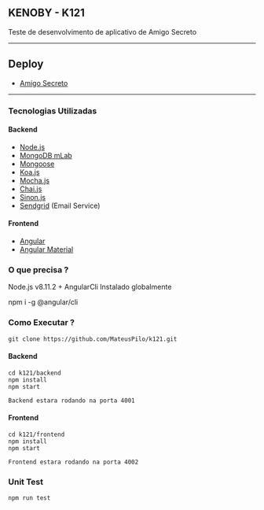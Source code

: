 ## KENOBY - K121

Teste de desenvolvimento de aplicativo de Amigo Secreto

---

## Deploy

* [Amigo Secreto](http://178.128.181.253/)

---

### Tecnologias Utilizadas

#### Backend

 * [Node.js](http://nodejs.org)
 * [MongoDB mLab](https://mlab.com/)
 * [Mongoose](http://mongoosejs.com/)
 * [Koa.js](https://koajs.com/)
 * [Mocha.js](https://mochajs.org/)
 * [Chai.js](http://chaijs.com/)
 * [Sinon.js](http://sinonjs.org/)
 * [Sendgrid](https://sendgrid.com/) (Email Service)

#### Frontend

 * [Angular](https://angular.io/)
 * [Angular Material](https://material.angular.io/)

### O que precisa ?

Node.js v8.11.2 +
AngularCli Instalado globalmente

npm i -g @angular/cli



### Como Executar ?

	git clone https://github.com/MateusPilo/k121.git

#### Backend

    cd k121/backend
    npm install
    npm start

    Backend estara rodando na porta 4001

#### Frontend

    cd k121/frontend
    npm install
    npm start

    Frontend estara rodando na porta 4002

### Unit Test

	npm run test